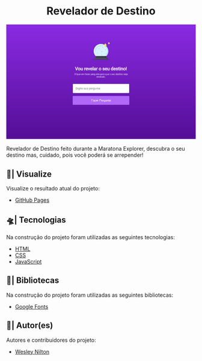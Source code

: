 <h1 align="center">Revelador de Destino</h1>

![Visão Geral](assets/img/revelador-de-destino.jpg)

Revelador de Destino feito durante a Maratona Explorer, descubra o seu destino mas, cuidado, pois você poderá se arrepender!

## 🔎| Visualize
Visualize o resultado atual do projeto:

- [GitHub Pages](https://wesley-nilton.github.io/revelador-de-destino)

## 🛸| Tecnologias
Na construção do projeto foram utilizadas as seguintes tecnologias:

- [HTML](https://developer.mozilla.org/pt-BR/docs/Web/HTML)
- [CSS](https://developer.mozilla.org/pt-BR/docs/Web/CSS)
- [JavaScript](https://developer.mozilla.org/pt-BR/docs/Web/JavaScript) 

## 🎯| Bibliotecas
Na construção do projeto foram utilizadas as seguintes bibliotecas:

- [Google Fonts](https://fonts.google.com/)

## 👥| Autor(es)
Autores e contribuidores do projeto:

- [Wesley Nilton](https://github.com/Wesley-Nilton)